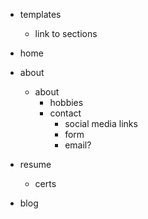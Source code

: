 - templates
	- link to sections

- home
- about
	- about
		- hobbies
		- contact
			- social media links
			- form
			- email?
- resume
	- certs
- blog
